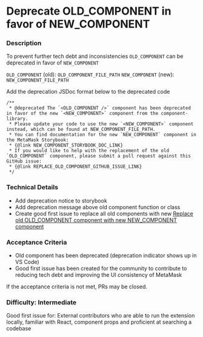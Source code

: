<!--
Select all instances and replace the following with ticket details
- OLD_COMPONENT
- OLD_COMPONENT_FILE_PATH
- NEW_COMPONENT
- NEW_COMPONENT_FILE_PATH
- NEW_COMPONENT_STORYBOOK_DOC_LINK
- REPLACE_OLD_COMPONENT_GITHUB_ISSUE_LINK
-->

# Deprecate OLD_COMPONENT in favor of NEW_COMPONENT

### Description

To prevent further tech debt and inconsistencies `OLD_COMPONENT` can be deprecated in favor of `NEW_COMPONENT`

`OLD_COMPONENT` (old): `OLD_COMPONENT_FILE_PATH`
`NEW_COMPONENT` (new): `NEW_COMPONENT_FILE_PATH`

Add the deprecation JSDoc format below to the deprecated code

```
/**
 * @deprecated The `<OLD_COMPONENT />` component has been deprecated in favor of the new `<NEW_COMPONENT>` component from the component-library.
 * Please update your code to use the new `<NEW_COMPONENT>` component instead, which can be found at NEW_COMPONENT_FILE_PATH.
 * You can find documentation for the new `NEW_COMPONENT` component in the MetaMask Storybook:
 * {@link NEW_COMPONENT_STORYBOOK_DOC_LINK}
 * If you would like to help with the replacement of the old `OLD_COMPONENT` component, please submit a pull request against this GitHub issue:
 * {@link REPLACE_OLD_COMPONENT_GITHUB_ISSUE_LINK}
 */
```

### Technical Details

- Add deprecation notice to storybook
- Add deprecation message above old component function or class
- Create good first issue to replace all old components with new [Replace old OLD_COMPONENT component with new NEW_COMPONENT component](./REPLACE.md)

### Acceptance Criteria

- Old component has been deprecated (deprecation indicator shows up in VS Code)
- Good first issue has been created for the community to contribute to reducing tech debt and improving the UI consistency of MetaMask

If the acceptance criteria is not met, PRs may be closed.

### Difficulty: Intermediate

Good first issue for: External contributors who are able to run the extension locally, familiar with React, component props and proficient at searching a codebase
